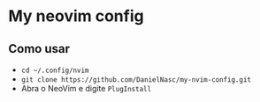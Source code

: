 # My neovim config
## Como usar
* ```cd ~/.config/nvim``` 
* ```git clone https://github.com/DanielNasc/my-nvim-config.git```
* Abra o NeoVim e digite ```PlugInstall```
